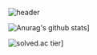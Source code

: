 ![header](https://capsule-render.vercel.app/api?type=slice&color=gradient&text=%20KyungdaeMin%20%20&height=200&fontSize=100)

![Anurag's github stats](https://github-readme-stats.vercel.app/api?username=rudwdl1005a&show_icons=true&theme=dark)]

![solved.ac tier](http://mazassumnida.wtf/api/v2/generate_badge?boj=rudwl1005)]

